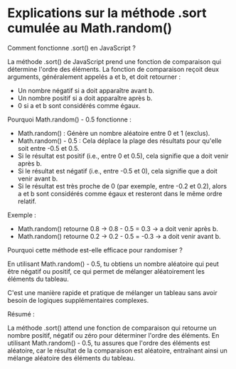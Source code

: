 # Explications sur la méthode .sort cumulée au Math.random()

Comment fonctionne .sort() en JavaScript ?

La méthode .sort() de JavaScript prend une fonction de comparaison qui détermine l'ordre des éléments. La fonction de comparaison reçoit deux arguments, généralement appelés a et b, et doit retourner :

- Un nombre négatif si a doit apparaître avant b.
- Un nombre positif si a doit apparaître après b.
- 0 si a et b sont considérés comme égaux.

Pourquoi Math.random() - 0.5 fonctionne :

- Math.random() : Génère un nombre aléatoire entre 0 et 1 (exclus).
- Math.random() - 0.5 : Cela déplace la plage des résultats pour qu'elle soit entre -0.5 et 0.5.
- Si le résultat est positif (i.e., entre 0 et 0.5), cela signifie que a doit venir après b.
- Si le résultat est négatif (i.e., entre -0.5 et 0), cela signifie que a doit venir avant b.
- Si le résultat est très proche de 0 (par exemple, entre -0.2 et 0.2), alors a et b sont considérés comme égaux et resteront dans le même ordre relatif.

Exemple :

- Math.random() retourne 0.8 → 0.8 - 0.5 = 0.3 → a doit venir après b.
- Math.random() retourne 0.2 → 0.2 - 0.5 = -0.3 → a doit venir avant b.

Pourquoi cette méthode est-elle efficace pour randomiser ?

En utilisant Math.random() - 0.5, tu obtiens un nombre aléatoire qui peut être négatif ou positif, ce qui permet de mélanger aléatoirement les éléments du tableau.

C'est une manière rapide et pratique de mélanger un tableau sans avoir besoin de logiques supplémentaires complexes.

Résumé :

La méthode .sort() attend une fonction de comparaison qui retourne un nombre positif, négatif ou zéro pour déterminer l'ordre des éléments.
En utilisant Math.random() - 0.5, tu assures que l'ordre des éléments est aléatoire, car le résultat de la comparaison est aléatoire, entraînant ainsi un mélange aléatoire des éléments du tableau.

